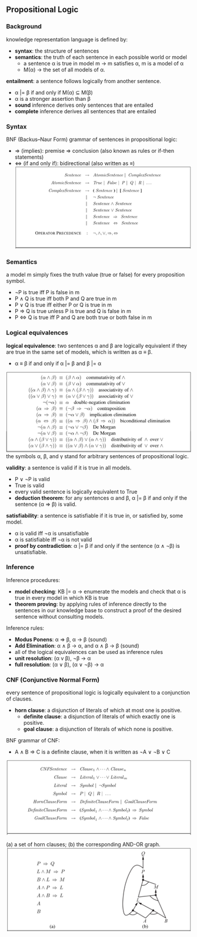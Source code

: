 ## Propositional Logic

### Background

knowledge representation language is defined by:
* **syntax**: the structure of sentences
* **semantics**: the truth of each sentence in each possible world or model
	* a sentence α is true in model m -> m satisfies α, m is a model of α
	* M(α) -> the set of all models of α.

**entailment**: a sentence follows logically from another sentence.
* α |= β if and only if M(α) ⊆ M(β)
* α is a stronger assertion than β
* **sound** inference derives only sentences that are entailed
* **complete** inference derives all sentences that are entailed

### Syntax

BNF (Backus–Naur Form) grammar of sentences in propositional logic:
* ⇒ (implies): premise ⇒ conclusion (also known as rules or if-then statements)
* ⇔ (if and only if): bidirectional (also written as ≡)
![syntax](./pix/syntax.png)

### Semantics

 a model m simply fixes the truth value (true or false) for every proposition symbol.

* ¬P is true iff P is false in m
* P ∧ Q is true iff both P and Q are true in m
* P ∨ Q is true iff either P or Q is true in m
* P ⇒ Q is true unless P is true and Q is false in m
* P ⇔ Q is true iff P and Q are both true or both false in m

### Logical equivalences

**logical equivalence**: two sentences α and β are logically equivalent if they are true in the same set of models, which is written as α ≡ β.
* α ≡ β if and only if α |= β and β |= α

![logical-equivalences](./pix/logical-equivalences.png)
the symbols α, β, and γ stand for arbitrary sentences of propositional logic.

**validity**: a sentence is valid if it is true in all models.
* P ∨ ¬P is valid
* True is valid
* every valid sentence is logically equivalent to True
* **deduction theorem**: for any sentences α and β, α |= β if and only if the sentence (α ⇒ β) is valid.

**satisfiability**: a sentence is satisfiable if it is true in, or satisfied by, some model.
* α is valid iff ¬α is unsatisfiable
* α is satisfiable iff ¬α is not valid
* **proof by contradiction**: α |= β if and only if the sentence (α ∧ ¬β) is unsatisfiable.

### Inference

Inference procedures:
* **model checking**: KB |= α -> enumerate the models and check that α is true in every model in which KB is true
* **theorem proving**: by applying rules of inference directly to the sentences in our knowledge base to construct a proof of the desired sentence without consulting models. 

Inference rules: 
* **Modus Ponens**: α ⇒ β, α -> β (sound)
* **Add Elimination**: α ∧ β -> α, and α ∧ β -> β (sound)
* all of the logical equivalences can be used as inference rules
* **unit resolution**: (α v β), ¬β -> α
* **full resolution**: (α ∨ β), (α ∨ ¬β) -> α


### CNF (Conjunctive Normal Form)

every sentence of propositional logic is logically equivalent to a conjunction of clauses.
* **horn clause**: a disjunction of literals of which at most one is positive.
	* **definite clause**: a disjunction of literals of which exactly one is positive.
	* **goal clause**: a disjunction of literals of which none is positive.

BNF grammar of CNF:
* A ∧ B ⇒ C is a definite clause, when it is written as ¬A ∨ ¬B ∨ C

![cnf](./pix/cnf.png)

(a) a set of horn clauses; (b) the corresponding AND-OR graph.
![example](./pix/example.png)
